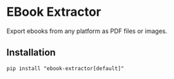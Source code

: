 # EBook Extractor

Export ebooks from any platform as PDF files or images.

## Installation

```shell
pip install "ebook-extractor[default]"
```